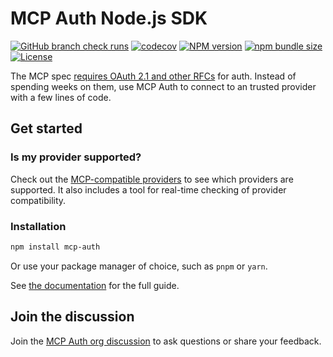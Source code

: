 # MCP Auth Node.js SDK

[![GitHub branch check runs](https://img.shields.io/github/check-runs/mcp-auth/js/master)](https://github.com/mcp-auth/js/actions?query=branch%3Amaster)
[![codecov](https://codecov.io/gh/mcp-auth/js/graph/badge.svg?token=JXZ4C50SCV)](https://codecov.io/gh/mcp-auth/js)
[![NPM version](https://img.shields.io/npm/v/mcp-auth)](https://www.npmjs.com/package/mcp-auth)
[![npm bundle size](https://img.shields.io/bundlephobia/minzip/mcp-auth)](https://bundlephobia.com/package/mcp-auth)
[![License](https://img.shields.io/npm/l/mcp-auth)](https://github.com/mcp-auth/js/blob/master/LICENSE)

The MCP spec [requires OAuth 2.1 and other RFCs](https://modelcontextprotocol.io/specification/2025-03-26/basic/authorization) for auth. Instead of spending weeks on them, use MCP Auth to connect to an trusted provider with a few lines of code.

## Get started

### Is my provider supported?

Check out the [MCP-compatible providers](https://mcp-auth.dev/docs/provider-list) to see which providers are supported. It also includes a tool for real-time checking of provider compatibility.

### Installation

```bash
npm install mcp-auth
```

Or use your package manager of choice, such as `pnpm` or `yarn`.

See [the documentation](https://mcp-auth.dev/docs/get-started) for the full guide.

## Join the discussion

Join the [MCP Auth org discussion](https://github.com/orgs/mcp-auth/discussions) to ask questions or share your feedback.
